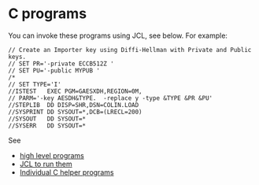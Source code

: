 # C programs


You can invoke these programs using JCL, see below.  For example:
```
// Create an Importer key using Diffi-Hellman with Private and Public keys.
// SET PR='-private ECCB512Z ' 
// SET PU='-public MYPUB ' 
/* 
// SET TYPE='I' 
//ISTEST   EXEC PGM=GAESXDH,REGION=0M, 
// PARM='-key AESDH&TYPE.  -replace y -type &TYPE &PR &PU' 
//STEPLIB  DD DISP=SHR,DSN=COLIN.LOAD 
//SYSPRINT DD SYSOUT=*,DCB=(LRECL=200) 
//SYSOUT   DD SYSOUT=* 
//SYSERR   DD SYSOUT=* 
```
See 

-  [high level programs](CMAIN.md)
-  [JCL to run them](CJCL.md)
-  [Individual C helper programs](CHelper.md) 



